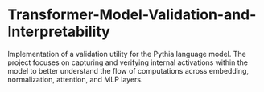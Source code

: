 # Transformer-Model-Validation-and-Interpretability
Implementation of a validation utility for the Pythia language model. The project focuses on capturing and verifying internal activations within the model to better understand the flow of computations across embedding, normalization, attention, and MLP layers.
